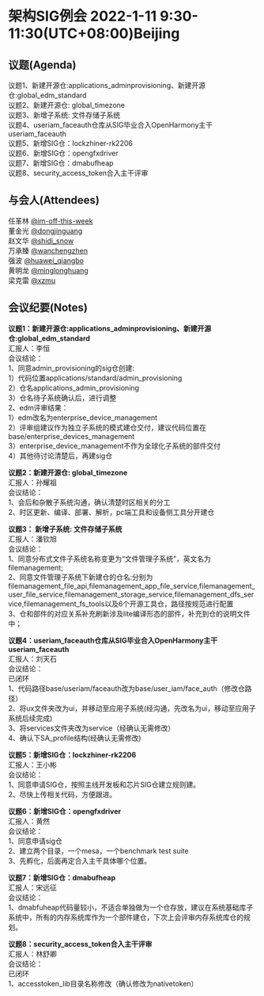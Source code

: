 # 架构SIG例会 2022-1-11 9:30-11:30(UTC+08:00)Beijing

## 议题(Agenda)

议题1、新建开源仓:applications_adminprovisioning、新建开源仓:global_edm_standard  
议题2、新建开源仓: global_timezone  
议题3、新增子系统: 文件存储子系统  
议题4、useriam_faceauth仓库从SIG毕业合入OpenHarmony主干useriam_faceauth  
议题5、新增SIG仓：lockzhiner-rk2206  
议题6、新增SIG仓：opengfxdriver  
议题7、新增SIG仓：dmabufheap  
议题8、security_access_token合入主干评审  

## 与会人(Attendees)

任革林 [@im-off-this-week](https://gitee.com/im-off-this-week)  
董金光 [@dongjinguang](https://gitee.com/dongjinguang)  
赵文华 [@shidi_snow](https://gitee.com/shidi_snow)  
万承臻 [@wanchengzhen](https://gitee.com/wanchengzhen)  
强波   [@huawei_qiangbo](https://gitee.com/huawei_qiangbo)  
黄明龙 [@minglonghuang](https://gitee.com/minglonghuang)  
梁克雷 [@xzmu](https://gitee.com/xzmu)  

## 会议纪要(Notes)

**议题1：新建开源仓:applications_adminprovisioning、新建开源仓:global_edm_standard**  
汇报人：李恒  
会议结论：  
1、同意admin_provisioning的sig仓创建:  
1）代码位置applications/standard/admin_provisioning  
2）仓名applications_admin_provisioning  
3）仓名待子系统确认后，进行调整  
2、edm评审结果：  
1）edm改名为enterprise_device_management  
2）评审组建议作为独立子系统的模式建仓交付，建议代码位置在base/enterprise_devices_management  
3）enterprise_device_management不作为全球化子系统的部件交付  
4）其他待讨论清楚后，再建sig仓  

**议题2：新建开源仓: global_timezone**  
汇报人：孙耀祖  
会议结论：  
1、会后和杂散子系统沟通，确认清楚时区相关的分工  
2、时区更新、编译、部署、解析，pc端工具和设备侧工具分开建仓  

**议题3： 新增子系统: 文件存储子系统**  
汇报人：潘钦旭  
会议结论：  
1、同意分布式文件子系统名称变更为“文件管理子系统”，英文名为filemanagement;  
2、同意文件管理子系统下新建仓的仓名:分别为  filemanagement_file_api,filemanagement_app_file_service,filemanagement_user_file_service,filemanagement_storage_service,filemanagement_dfs_service,filemanagement_fs_tools以及6个开源工具仓，路径按规范进行配置  
3、仓和部件的对应关系补充刷新涉及lite编译形态的部件，补充到仓的说明文件中；  

**议题4：useriam_faceauth仓库从SIG毕业合入OpenHarmony主干useriam_faceauth**  
汇报人：刘天石  
会议结论：  
已闭环  
1、代码路径base/useriam/faceauth改为base/user_iam/face_auth（修改仓路径）  
2、将ux文件夹改为ui，并移动至应用子系统(经沟通，先改名为ui，移动至应用子系统后续完成)  
3、将services文件夹改为service（经确认无需修改）  
4、确认下SA_profile结构(经确认无需修改)  

**议题5：新增SIG仓：lockzhiner-rk2206**  
汇报人：王小彬  
会议结论：  
1、同意申请SIG仓，按照主线开发板和芯片SIG仓建立规则建。  
2、尽快上传相关代码，方便跟进。  

**议题6：新增SIG仓：opengfxdriver**  
汇报人：黄然  
会议结论：  
1、同意申请sig仓  
2、建立两个目录，一个mesa，一个benchmark test suite  
3、先孵化，后面再定合入主干具体哪个位置。  

**议题7：新增SIG仓：dmabufheap**  
汇报人：宋远征  
会议结论：  
1、dmabfuheap代码量较小，不适合单独做为一个仓存放，建议在系统基础库子系统中，所有的内存系统库作为一个部件建仓，下次上会评审内存系统库仓的规划。  

**议题8：security_access_token合入主干评审**  
汇报人：林舒卿  
会议结论：  
已闭环  
1、accesstoken_lib目录名称修改（确认修改为nativetoken）  
